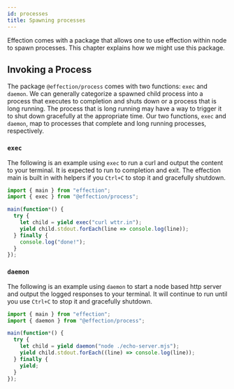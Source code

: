 ```yaml
---
id: processes
title: Spawning processes
---
```


Effection comes with a package that allows one to use effection within node to spawn processes. This chapter explains how we might use this package.

## Invoking a Process

The package `@effection/process` comes with two functions: `exec` and `daemon`. We can generally categorize a spawned child process into a process that executes to completion and shuts down or a process that is long running. The process that is long running may have a way to trigger it to shut down gracefully at the appropriate time. Our two functions, `exec` and `daemon`, map to processes that complete and long running processes, respectively.

### `exec`

The following is an example using `exec` to run a curl and output the content to your terminal. It is expected to run to completion and exit. The effection main is built in with helpers if you `Ctrl+C` to stop it and gracefully shutdown.

```js
import { main } from "effection";
import { exec } from "@effection/process";

main(function*() {
  try {
    let child = yield exec("curl wttr.in");
    yield child.stdout.forEach(line => console.log(line));
  } finally {
    console.log("done!");
  }
});
```

### `daemon`

The following is an example using `daemon` to start a node based http server and output the logged responses to your terminal. It will continue to run until you use `Ctrl+C` to stop it and gracefully shutdown.

```js
import { main } from "effection";
import { daemon } from "@effection/process";

main(function*() {
  try {
    let child = yield daemon("node ./echo-server.mjs");
    yield child.stdout.forEach((line) => console.log(line));
  } finally {
    yield;
  }
});
```
